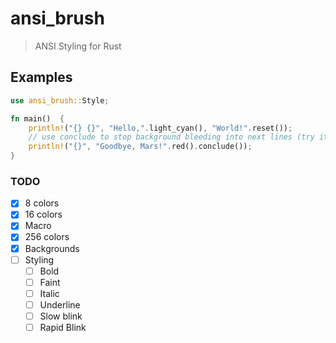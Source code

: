 # ansi_brush

> ANSI Styling for Rust

## Examples

```rs
use ansi_brush::Style;

fn main()  {
    println!("{} {}", "Hello,".light_cyan(), "World!".reset());
    // use conclude to stop background bleeding into next lines (try it without conclude!)
    println!("{}", "Goodbye, Mars!".red().conclude());
}
```

### TODO

- [x] 8 colors
- [x] 16 colors
- [x] Macro
- [x] 256 colors
- [x] Backgrounds
- [ ] Styling
  - [ ] Bold
  - [ ] Faint
  - [ ] Italic
  - [ ] Underline
  - [ ] Slow blink
  - [ ] Rapid Blink
